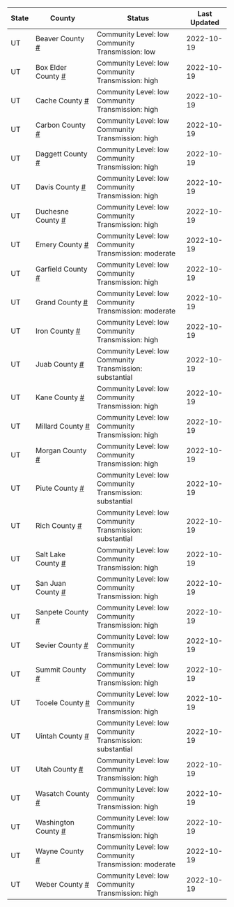 State | County | Status | Last Updated
--- | --- | --- | --- 
UT | Beaver County <a href="#beaver_county">#</a> | <a name="beaver_county"></a>Community Level: low<br/>Community Transmission: low | 2022-10-19
UT | Box Elder County <a href="#box_elder_county">#</a> | <a name="box_elder_county"></a>Community Level: low<br/>Community Transmission: high | 2022-10-19
UT | Cache County <a href="#cache_county">#</a> | <a name="cache_county"></a>Community Level: low<br/>Community Transmission: high | 2022-10-19
UT | Carbon County <a href="#carbon_county">#</a> | <a name="carbon_county"></a>Community Level: low<br/>Community Transmission: high | 2022-10-19
UT | Daggett County <a href="#daggett_county">#</a> | <a name="daggett_county"></a>Community Level: low<br/>Community Transmission: high | 2022-10-19
UT | Davis County <a href="#davis_county">#</a> | <a name="davis_county"></a>Community Level: low<br/>Community Transmission: high | 2022-10-19
UT | Duchesne County <a href="#duchesne_county">#</a> | <a name="duchesne_county"></a>Community Level: low<br/>Community Transmission: high | 2022-10-19
UT | Emery County <a href="#emery_county">#</a> | <a name="emery_county"></a>Community Level: low<br/>Community Transmission: moderate | 2022-10-19
UT | Garfield County <a href="#garfield_county">#</a> | <a name="garfield_county"></a>Community Level: low<br/>Community Transmission: high | 2022-10-19
UT | Grand County <a href="#grand_county">#</a> | <a name="grand_county"></a>Community Level: low<br/>Community Transmission: moderate | 2022-10-19
UT | Iron County <a href="#iron_county">#</a> | <a name="iron_county"></a>Community Level: low<br/>Community Transmission: high | 2022-10-19
UT | Juab County <a href="#juab_county">#</a> | <a name="juab_county"></a>Community Level: low<br/>Community Transmission: substantial | 2022-10-19
UT | Kane County <a href="#kane_county">#</a> | <a name="kane_county"></a>Community Level: low<br/>Community Transmission: high | 2022-10-19
UT | Millard County <a href="#millard_county">#</a> | <a name="millard_county"></a>Community Level: low<br/>Community Transmission: high | 2022-10-19
UT | Morgan County <a href="#morgan_county">#</a> | <a name="morgan_county"></a>Community Level: low<br/>Community Transmission: high | 2022-10-19
UT | Piute County <a href="#piute_county">#</a> | <a name="piute_county"></a>Community Level: low<br/>Community Transmission: substantial | 2022-10-19
UT | Rich County <a href="#rich_county">#</a> | <a name="rich_county"></a>Community Level: low<br/>Community Transmission: substantial | 2022-10-19
UT | Salt Lake County <a href="#salt_lake_county">#</a> | <a name="salt_lake_county"></a>Community Level: low<br/>Community Transmission: high | 2022-10-19
UT | San Juan County <a href="#san_juan_county">#</a> | <a name="san_juan_county"></a>Community Level: low<br/>Community Transmission: high | 2022-10-19
UT | Sanpete County <a href="#sanpete_county">#</a> | <a name="sanpete_county"></a>Community Level: low<br/>Community Transmission: high | 2022-10-19
UT | Sevier County <a href="#sevier_county">#</a> | <a name="sevier_county"></a>Community Level: low<br/>Community Transmission: high | 2022-10-19
UT | Summit County <a href="#summit_county">#</a> | <a name="summit_county"></a>Community Level: low<br/>Community Transmission: high | 2022-10-19
UT | Tooele County <a href="#tooele_county">#</a> | <a name="tooele_county"></a>Community Level: low<br/>Community Transmission: high | 2022-10-19
UT | Uintah County <a href="#uintah_county">#</a> | <a name="uintah_county"></a>Community Level: low<br/>Community Transmission: substantial | 2022-10-19
UT | Utah County <a href="#utah_county">#</a> | <a name="utah_county"></a>Community Level: low<br/>Community Transmission: high | 2022-10-19
UT | Wasatch County <a href="#wasatch_county">#</a> | <a name="wasatch_county"></a>Community Level: low<br/>Community Transmission: high | 2022-10-19
UT | Washington County <a href="#washington_county">#</a> | <a name="washington_county"></a>Community Level: low<br/>Community Transmission: high | 2022-10-19
UT | Wayne County <a href="#wayne_county">#</a> | <a name="wayne_county"></a>Community Level: low<br/>Community Transmission: moderate | 2022-10-19
UT | Weber County <a href="#weber_county">#</a> | <a name="weber_county"></a>Community Level: low<br/>Community Transmission: high | 2022-10-19
